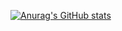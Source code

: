 [![Anurag's GitHub stats](https://github-readme-stats.vercel.app/api/username=daochen23&show_icons=true&theme=radical)](https://github.com/anuraghazra/github-readme-stats)

